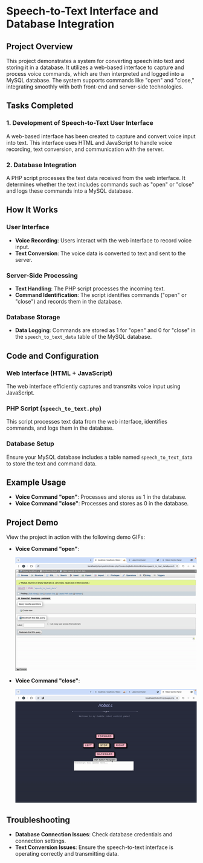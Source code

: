 # Speech-to-Text Interface and Database Integration

## Project Overview

This project demonstrates a system for converting speech into text and storing it in a database. It utilizes a web-based interface to capture and process voice commands, which are then interpreted and logged into a MySQL database. The system supports commands like "open" and "close," integrating smoothly with both front-end and server-side technologies.

## Tasks Completed

### 1. Development of Speech-to-Text User Interface

A web-based interface has been created to capture and convert voice input into text. This interface uses HTML and JavaScript to handle voice recording, text conversion, and communication with the server.

### 2. Database Integration

A PHP script processes the text data received from the web interface. It determines whether the text includes commands such as "open" or "close" and logs these commands into a MySQL database.

## How It Works

### User Interface

- **Voice Recording**: Users interact with the web interface to record voice input.
- **Text Conversion**: The voice data is converted to text and sent to the server.

### Server-Side Processing

- **Text Handling**: The PHP script processes the incoming text.
- **Command Identification**: The script identifies commands ("open" or "close") and records them in the database.

### Database Storage

- **Data Logging**: Commands are stored as 1 for "open" and 0 for "close" in the `speech_to_text_data` table of the MySQL database.

## Code and Configuration

### Web Interface (HTML + JavaScript)

The web interface efficiently captures and transmits voice input using JavaScript.

### PHP Script (`speech_to_text.php`)

This script processes text data from the web interface, identifies commands, and logs them in the database.

### Database Setup

Ensure your MySQL database includes a table named `speech_to_text_data` to store the text and command data.

## Example Usage

- **Voice Command "open"**: Processes and stores as 1 in the database.
- **Voice Command "close"**: Processes and stores as 0 in the database.

## Project Demo

View the project in action with the following demo GIFs:

- **Voice Command "open"**:
  
  ![Voice Command "open" Demo](https://github.com/shathalshehri/Speech_to_Text/blob/main/open.gif)

- **Voice Command "close"**:
  
  ![Voice Command "close" Demo](https://github.com/shathalshehri/Speech_to_Text/blob/main/close.gif)

## Troubleshooting

- **Database Connection Issues**: Check database credentials and connection settings.
- **Text Conversion Issues**: Ensure the speech-to-text interface is operating correctly and transmitting data.


